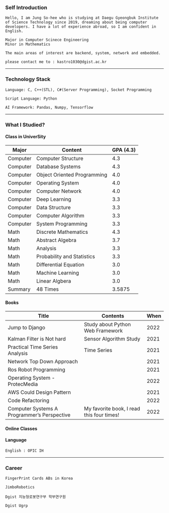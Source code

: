### Self Introduction

```
Hello, I am Jung So-hee who is studying at Daegu Gyeongbuk Institute of Science Technology since 2019, dreaming about being computer developers. I have a lot of experience abroad, so I am confident in English.

Major in Computer Scinece Engineering
Minor in Mathematics

The main areas of interest are backend, system, network and embedded.

please contact me to : kastro1030@dgist.ac.kr
```

------------------

### Technology Stack



```
Language: C, C++(STL), C#(Server Programming), Socket Programming

Script Language: Python

AI Framework: Pandas, Numpy, Tensorflow

```

------------------

### What I Studied?

#### Class in UniverSity

| Major    | Content                     | GPA (4.3) |
| -------- | --------------------------- | --------- |
| Computer | Computer Structure          | 4.3       |
| Computer | Database Systems            | 4.3       |
| Computer | Object Oriented Programming | 4.0       |
| Computer | Operating System            | 4.0       |
| Computer | Computer Network            | 4.0       |
| Computer | Deep Learning               | 3.3       |
| Computer | Data Structure              | 3.3       |
| Computer | Computer Algorithm          | 3.3       |
| Computer | System Programming          | 3.3       |
| Math     | Discrete Mathematics        | 4.3       |
| Math     | Abstract Algebra            | 3.7       |
| Math     | Analysis                    | 3.3       |
| Math     | Probability and Statistics  | 3.3       |
| Math     | Differential Equation       | 3.0       |
| Math     | Machine Learning            | 3.0       |
| Math     | Linear Algbera              | 3.0       |
| Summary  | 48 Times                    | 3.5875    |



#### Books

| Title                                       | Contents                                  | When |
| ------------------------------------------- | ----------------------------------------- | ---- |
| Jump to Django                              | Study about Python Web Framework          | 2022 |
| Kalman Filter is Not hard                   | Sensor Algorithm Study                    | 2021 |
| Practical Time Series Analysis              | Time Series                               | 2021 |
| Network Top Down Approach                   |                                           | 2021 |
| Ros Robot Programming                       |                                           | 2021 |
| Operating System - ProtecMedia              |                                           | 2022 |
| AWS Could Design Pattern                    |                                           | 2021 |
| Code Refactoring                            |                                           | 2022 |
| Computer Systems A Programmer’s Perspective | My favorite book, I read this four times! | 2022 |


#### Online Classes





#### Language

```
English : OPIC IH
```





------------------

### Career

```
FingerPrint Cards ABs in Korea

JimboRobotics

Dgist 지능형로봇연구부 학부연구원

Dgist Ugrp
```

